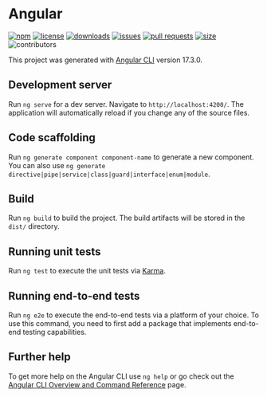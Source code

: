 # Angular

[![npm](https://img.shields.io/npm/v/@public-ui/sample-angular)](https://www.npmjs.com/package/@public-ui/components)
[![license](https://img.shields.io/npm/l/@public-ui/sample-angular)](https://github.com/public-ui/kolibri/blob/main/LICENSE)
[![downloads](https://img.shields.io/npm/dt/@public-ui/sample-angular)](https://www.npmjs.com/package/@public-ui/sample-angular)
[![issues](https://img.shields.io/github/issues/public-ui/kolibri)](https://github.com/public-ui/kolibri/issues)
[![pull requests](https://img.shields.io/github/issues-pr/public-ui/kolibri)](https://github.com/public-ui/kolibri/pulls)
[![size](https://img.shields.io/bundlephobia/min/@public-ui/sample-angular)](https://bundlephobia.com/result?p=@public-ui/sample-angular)
![contributors](https://img.shields.io/github/contributors/public-ui/kolibri)

This project was generated with [Angular CLI](https://github.com/angular/angular-cli) version 17.3.0.

## Development server

Run `ng serve` for a dev server. Navigate to `http://localhost:4200/`. The application will automatically reload if you change any of the source files.

## Code scaffolding

Run `ng generate component component-name` to generate a new component. You can also use `ng generate directive|pipe|service|class|guard|interface|enum|module`.

## Build

Run `ng build` to build the project. The build artifacts will be stored in the `dist/` directory.

## Running unit tests

Run `ng test` to execute the unit tests via [Karma](https://karma-runner.github.io).

## Running end-to-end tests

Run `ng e2e` to execute the end-to-end tests via a platform of your choice. To use this command, you need to first add a package that implements end-to-end testing capabilities.

## Further help

To get more help on the Angular CLI use `ng help` or go check out the [Angular CLI Overview and Command Reference](https://angular.io/cli) page.
